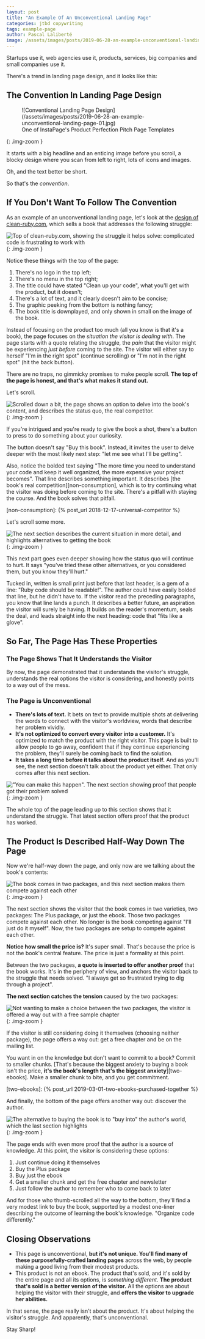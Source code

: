 ```yaml
---
layout: post
title: "An Example Of An Unconventional Landing Page"
categories: jtbd copywriting
tags: example-page
author: Pascal Laliberté
image: /assets/images/posts/2019-06-28-an-example-unconventional-landing-page.jpg
---
```


Startups use it, web agencies use it, products, services, big companies and small companies use it.

There's a trend in landing page design, and it looks like this:

## The Convention In Landing Page Design

<figure markdown="1">
![Conventional Landing Page Design](/assets/images/posts/2019-06-28-an-example-unconventional-landing-page-01.jpg)
<figcaption>
One of InstaPage's Product Perfection Pitch Page Templates
</figcaption>
</figure>
{: .img-zoom }

It starts with a big headline and an enticing image before you scroll, a blocky design where you scan from left to right, lots of icons and images.

Oh, and the text better be short.

So that's the _convention_.

## If You Don't Want To Follow The Convention

As an example of an unconventional landing page, let's look at the [design of clean-ruby.com][example], which sells a book that addresses the following struggle:

[example]: (http://www.clean-ruby.com)

![Top of clean-ruby.com, showing the struggle it helps solve: complicated code is frustrating to work with](/assets/images/posts/2019-06-28-an-example-unconventional-landing-page-02.jpg)
{: .img-zoom }

Notice these things with the top of the page:

1. There's no logo in the top left;
2. There's no menu in the top right;
3. The title could have stated "Clean up your code", what you'll get with the product, but it doesn't;
4. There's a lot of text, and it clearly doesn't aim to be concise;
5. The graphic peeking from the bottom is nothing fancy;
6. The book title is downplayed, and only shown in small on the image of the book.

Instead of focusing on the product too much (all you know is that it's a book), the page focuses on the _situation the visitor is dealing with_. The page starts with a quote relating the struggle, the _pain_ that the visitor might be experiencing _just before_ coming to the site. The visitor will either say to herself "I'm in the right spot" (continue scrolling) or "I'm not in the right spot" (hit the back button).

There are no traps, no gimmicky promises to make people scroll. **The top of the page is honest, and that's what makes it stand out.**

Let's scroll.

![Scrolled down a bit, the page shows an option to delve into the book's content, and describes the status quo, the real competitor.](/assets/images/posts/2019-06-28-an-example-unconventional-landing-page-03.jpg)
{: .img-zoom }

If you're intrigued and you're ready to give the book a shot, there's a button to press to do something about your curiosity.

The button doesn't say "Buy this book". Instead, it invites the user to delve deeper with the most likely next step: "let me see what I'll be getting".

Also, notice the bolded text saying "The more time you need to understand your code and keep it well organized, the more expensive your project becomes". That line describes something important. It describes [the book's real competition][non-consumption], which is to try continuing what the visitor was doing before coming to the site. There's a pitfall with staying the course. And the book solves that pitfall.

[non-consumption]: {% post_url 2018-12-17-universal-competitor %}

Let's scroll some more.

![The next section describes the current situation in more detail, and highlights alternatives to getting the book](/assets/images/posts/2019-06-28-an-example-unconventional-landing-page-04.jpg)
{: .img-zoom }

This next part goes even deeper showing how the status quo will continue to hurt. It says "you've tried these other alternatives, or you considered them, but you know they'll hurt."

Tucked in, written is small print just before that last header, is a gem of a line: "Ruby code should be readable!". The author could have easily bolded that line, but he didn't have to. If the visitor read the preceding paragraphs, you know that line lands a punch. It describes a better future, an aspiration the visitor will surely be having. It builds on the reader's momentum, seals the deal, and leads straight into the next heading: code that "fits like a glove".

## So Far, The Page Has These Properties

### The Page Shows That It Understands the Visitor

By now, the page demonstrated that it understands the visitor's struggle, understands the real options the visitor is considering, and honestly points to a way out of the mess.

### The Page is Unconventional

* **There's lots of text.** It bets on text to provide multiple shots at delivering the words to connect with the visitor's worldview, words that describe her problem vividly.
* **It's not optimized to convert every visitor into a customer.** It's optimized to match the product with the right visitor. This page is built to allow people to go away, confident that if they continue experiencing the problem, they'll surely be coming back to find the solution.
* **It takes a long time before it talks about the product itself.** And as you'll see, the next section doesn't talk about the product yet either. That only comes after this next section.

!["You can make this happen". The next section showing proof that people got their problem solved](/assets/images/posts/2019-06-28-an-example-unconventional-landing-page-05.jpg)
{: .img-zoom }

The whole top of the page leading up to this section shows that it understand the struggle. That latest section offers proof that the product has worked.

## The Product Is Described Half-Way Down The Page

Now we're half-way down the page, and only now are we talking about the book's contents:

![The book comes in two packages, and this next section makes them compete against each other](/assets/images/posts/2019-06-28-an-example-unconventional-landing-page-06.jpg)
{: .img-zoom }

The next section shows the visitor that the book comes in two varieties, two packages: The Plus package, or just the ebook. Those two packages compete against each other. No longer is the book competing against "I'll just do it myself". Now, the two packages are setup to compete against each other.

**Notice how small the price is?** It's super small. That's because the price is not the book's central feature. The price is just a formality at this point.

Between the two packages, **a quote is inserted to offer another proof** that the book works. It's in the periphery of view, and anchors the visitor back to the struggle that needs solved. "I always get so frustrated trying to dig through a project".

**The next section catches the tension** caused by the two packages:

![Not wanting to make a choice between the two packages, the visitor is offered a way out with a free sample chapter](/assets/images/posts/2019-06-28-an-example-unconventional-landing-page-07.jpg)
{: .img-zoom }

If the visitor is still considering doing it themselves (choosing neither package), the page offers a way out: get a free chapter and be on the mailing list.

You want in on the knowledge but don't want to commit to a book? Commit to smaller chunks. [That's because the biggest anxiety to buying a book isn't the price, **it's the book's length that's the biggest anxiety**][two-ebooks]. Make a smaller chunk to bite, and you get commitment.

[two-ebooks]: {% post_url 2019-03-01-two-ebooks-purchased-together %}

And finally, the bottom of the page offers another way out: discover the author.

![The alternative to buying the book is to "buy into" the author's world, which the last section highlights](/assets/images/posts/2019-06-28-an-example-unconventional-landing-page-08.jpg)
{: .img-zoom }

The page ends with even more proof that the author is a source of knowledge. At this point, the visitor is considering these options:

1. Just continue doing it themselves
2. Buy the Plus package
3. Buy just the ebook
4. Get a smaller chunk and get the free chapter and newsletter
5. Just follow the author to remember who to come back to later

And for those who thumb-scrolled all the way to the bottom, they'll find a very modest link to buy the book, supported by a modest one-liner describing the outcome of learning the book's knowledge. "Organize code differently."

## Closing Observations

* This page is unconventional, **but it's not unique. You'll find many of these purposefully-crafted landing pages** across the web, by people making a good living from their modest products.
* This product is not an ebook. The product that's sold, and it's sold by the entire page and all its options, is _something different_. **The product that's sold is a better version of the visitor.** All the options are about helping the visitor with their struggle, and **offers the visitor to upgrade her abilities.**

In that sense, the page really isn't about the product. It's about helping the visitor's struggle. And apparently, that's unconventional.

Stay Sharp!

